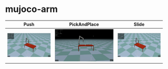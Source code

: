 # mujoco-arm

Push| PickAndPlace| Slide
-----------------------|-----------------------|-----------------------|
![](figures/push.gif)| ![](figures/pap.gif)| ![](figures/slide.gif)
